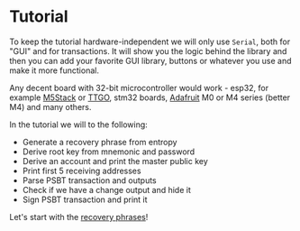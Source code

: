 # Tutorial

To keep the tutorial hardware-independent we will only use `Serial`, both for "GUI" and for transactions. It will show you the logic behind the library and then you can add your favorite GUI library, buttons or whatever you use and make it more functional.

Any decent board with 32-bit microcontroller would work - esp32, for example [M5Stack](https://m5stack.com/) or [TTGO](https://www.aliexpress.com/store/2090076?spm=a2g0o.productlist.0.0.757b39deNF7ohU), stm32 boards, [Adafruit](https://www.adafruit.com/category/943) M0 or M4 series (better M4) and many others.

In the tutorial we will to the following:

- Generate a recovery phrase from entropy
- Derive root key from mnemonic and password
- Derive an account and print the master public key
- Print first 5 receiving addresses
- Parse PSBT transaction and outputs
- Check if we have a change output and hide it
- Sign PSBT transaction and print it

Let's start with the [recovery phrases](/tutorial/1_recovery_phrase.md)!